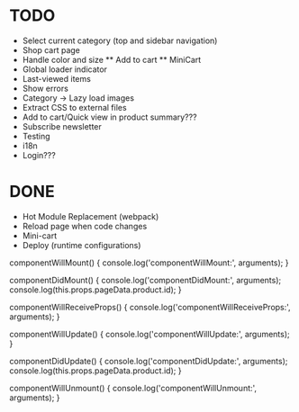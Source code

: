 
# TODO
* Select current category (top and sidebar navigation)
* Shop cart page
* Handle color and size
** Add to cart
** MiniCart
* Global loader indicator
* Last-viewed items
* Show errors
* Category -> Lazy load images
* Extract CSS to external files
* Add to cart/Quick view in product summary???
* Subscribe newsletter
* Testing
* i18n
* Login???

# DONE
* Hot Module Replacement (webpack)
* Reload page when code changes
* Mini-cart
* Deploy (runtime configurations)



componentWillMount() {
	console.log('componentWillMount:', arguments);
}

componentDidMount() {
	console.log('componentDidMount:', arguments);
	console.log(this.props.pageData.product.id);
}

componentWillReceiveProps() {
	console.log('componentWillReceiveProps:', arguments);
}

componentWillUpdate() {
	console.log('componentWillUpdate:', arguments);
}

componentDidUpdate() {
	console.log('componentDidUpdate:', arguments);
	console.log(this.props.pageData.product.id);
}

componentWillUnmount() {
	console.log('componentWillUnmount:', arguments);
}
